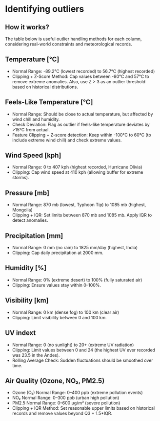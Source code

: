 # Identifying outliers

## How it works?

The table below is useful outlier handling methods for each column, considering real-world constraints and meteorological records.

## Temperature [°C]
* Normal Range: -89.2°C (lowest recorded) to 56.7°C (highest recorded)
* Clipping + Z-Score Method: Cap values between -90°C and 57°C to remove extreme anomalies. Also, use Z > 3 as an outlier threshold based on historical distributions.

## Feels-Like Temperature [°C]
* Normal Range: Should be close to actual temperature, but affected by wind chill and humidity.
* Check Deviation: Flag as outlier if feels-like temperature deviates by >15°C from actual.
* Feature Clipping + Z-score detection: Keep within -100°C to 60°C (to include extreme wind chill) and check extreme values.
  
## Wind Speed [kph]
* Normal Range: 0 to 407 kph (highest recorded, Hurricane Olivia)
* Clipping: Cap wind speed at 410 kph (allowing buffer for extreme storms).

## Pressure [mb]
* Normal Range: 870 mb (lowest, Typhoon Tip) to 1085 mb (highest, Mongolia)
* Clipping + IQR: Set limits between 870 mb and 1085 mb. Apply IQR to detect anomalies.

## Precipitation [mm]
* Normal Range: 0 mm (no rain) to 1825 mm/day (highest, India)
* Clipping: Cap daily precipitation at 2000 mm.

## Humidity [%]
* Normal Range: 0% (extreme desert) to 100% (fully saturated air)
* Clipping: Ensure values stay within 0–100%.

## Visibility [km]
* Normal Range: 0 km (dense fog) to 100 km (clear air)
* Clipping: Limit visibility between 0 and 100 km.

## UV indext
* Normal Range: 0 (no sunlight) to 20+ (extreme UV radiation)
* Clipping: Limit values between 0 and 24 (the highest UV ever recorded was 23.5 in the Andes).
* Rolling Average Check: Sudden fluctuations should be smoothed over time.

## Air Quality (Ozone, NO₂, PM2.5)
* Ozone (O₃) Normal Range: 0–400 ppb (extreme pollution events)
* NO₂ Normal Range: 0–300 ppb (urban high pollution)
* PM2.5 Normal Range: 0–600 µg/m³ (severe pollution)
* Clipping + IQR Method: Set reasonable upper limits based on historical records and remove values beyond Q3 + 1.5*IQR.
